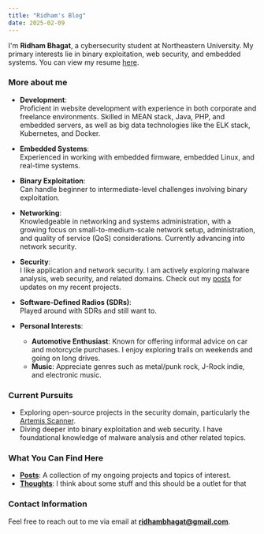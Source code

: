 ```yaml
---
title: "Ridham's Blog"
date: 2025-02-09
---
```

I'm **Ridham Bhagat**, a cybersecurity student at Northeastern University. My primary interests lie in binary exploitation, web security, and embedded systems. You can view my resume [here](/static/CV_RIDHAM.pdf).

### **More about me**

- **Development**:  
  Proficient in website development with experience in both corporate and freelance environments. Skilled in MEAN stack, Java, PHP, and embedded servers, as well as big data technologies like the ELK stack, Kubernetes, and Docker.

- **Embedded Systems**:  
  Experienced in working with embedded firmware, embedded Linux, and real-time systems.

- **Binary Exploitation**:  
  Can handle beginner to intermediate-level challenges involving binary exploitation. 

- **Networking**:  
  Knowledgeable in networking and systems administration, with a growing focus on small-to-medium-scale network setup, administration, and quality of service (QoS) considerations. Currently advancing into network security.

- **Security**:  
  I like application and network security. I am actively exploring malware analysis, web security, and related domains. Check out my [posts](/posts/) for updates on my recent projects.

- **Software-Defined Radios (SDRs)**:  
    Played around with SDRs and still want to.

- **Personal Interests**:  
  - **Automotive Enthusiast**: Known for offering informal advice on car and motorcycle purchases. I enjoy exploring trails on weekends and going on long drives.  
  - **Music**: Appreciate genres such as metal/punk rock, J-Rock indie, and electronic music.



### **Current Pursuits**

- Exploring open-source projects in the security domain, particularly the [Artemis Scanner](https://github.com/CERT-Polska/Artemis).  
- Diving deeper into binary exploitation and web security. I have foundational knowledge of malware analysis and other related topics.



### **What You Can Find Here**

- **[Posts](/posts/)**: A collection of my ongoing projects and topics of interest.  
- **[Thoughts](/thoughts/)**: I think about some stuff and this should be a outlet for that


### **Contact Information**
Feel free to reach out to me via email at **ridhambhagat@gmail.com**.

